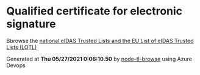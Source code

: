 # Qualified certificate for electronic signature 
 Bbrowse the [national eIDAS Trusted Lists and the EU List of eIDAS Trusted Lists (LOTL)](https://webgate.ec.europa.eu/tl-browser/#/) 
 
 
Generated at **Thu 05/27/2021  0:06:10.50** by [node-tl-browse](https://github.com/ymedlop/node-tl-browser) using Azure Devops 

